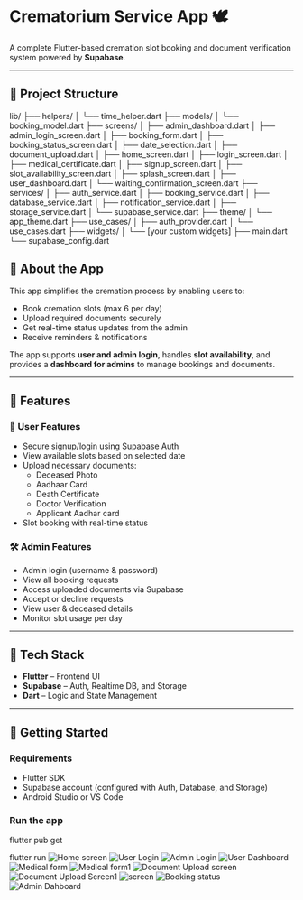 # Crematorium Service App 🕊️

A complete Flutter-based cremation slot booking and document verification system powered by **Supabase**.

---
## 📁 Project Structure

lib/
├── helpers/
│   └── time_helper.dart
├── models/
│   └── booking_model.dart
├── screens/
│   ├── admin_dashboard.dart
│   ├── admin_login_screen.dart
│   ├── booking_form.dart
│   ├── booking_status_screen.dart
│   ├── date_selection.dart
│   ├── document_upload.dart
│   ├── home_screen.dart
│   ├── login_screen.dart
│   ├── medical_certificate.dart
│   ├── signup_screen.dart
│   ├── slot_availability_screen.dart
│   ├── splash_screen.dart
│   ├── user_dashboard.dart
│   └── waiting_confirmation_screen.dart
├── services/
│   ├── auth_service.dart
│   ├── booking_service.dart
│   ├── database_service.dart
│   ├── notification_service.dart
│   ├── storage_service.dart
│   └── supabase_service.dart
├── theme/
│   └── app_theme.dart
├── use_cases/
│   ├── auth_provider.dart
│   └── use_cases.dart
├── widgets/
│   └── [your custom widgets]
├── main.dart
└── supabase_config.dart

## 📱 About the App

This app simplifies the cremation process by enabling users to:
- Book cremation slots (max 6 per day)
- Upload required documents securely
- Get real-time status updates from the admin
- Receive reminders & notifications

The app supports **user and admin login**, handles **slot availability**, and provides a **dashboard for admins** to manage bookings and documents.

---

## 🔐 Features

### 👤 User Features
- Secure signup/login using Supabase Auth
- View available slots based on selected date
- Upload necessary documents:
  - Deceased Photo
  - Aadhaar Card
  - Death Certificate
  - Doctor Verification
  - Applicant Aadhar card
- Slot booking with real-time status

### 🛠️ Admin Features
- Admin login (username & password)
- View all booking requests
- Access uploaded documents via Supabase
- Accept or decline requests
- View user & deceased details
- Monitor slot usage per day

---

## 🧱 Tech Stack

- **Flutter** – Frontend UI
- **Supabase** – Auth, Realtime DB, and Storage
- **Dart** – Logic and State Management

---

## 🚀 Getting Started

### Requirements
- Flutter SDK
- Supabase account (configured with Auth, Database, and Storage)
- Android Studio or VS Code

### Run the app

flutter pub get

flutter run
![Home screen](https://github.com/user-attachments/assets/e2611b41-c1a3-4452-b077-fd9090c2b84e)
![User Login](https://github.com/user-attachments/assets/c6ba92da-e0f6-4ece-b5bf-cb777a63b0a6)
![Admin Login](https://github.com/user-attachments/assets/6bc6d66e-b210-46ed-ab40-361d4c89868e)
![User Dashboard](https://github.com/user-attachments/assets/a4ed474a-76f1-49a4-b694-e0efd7f62626)
![Medical form](https://github.com/user-attachments/assets/9aa4264b-0f70-4197-9df1-ee4f1e261ed5)
![Medical form1](https://github.com/user-attachments/assets/1b7386a0-6dea-4102-a9ef-9dbf142cdf1c)
![Document Upload screen](https://github.com/user-attachments/assets/42cabf7c-6465-4788-816c-f26652c83bfb)
![Document Upload Screen1](https://github.com/user-attachments/assets/5951d068-45ed-4f14-9b80-ab397f33e0ef)
![screen](https://github.com/user-attachments/assets/9fd4b7ed-eae7-4edd-8963-24e665b90834)
![Booking status](https://github.com/user-attachments/assets/13a4c6db-68e8-4d73-a1d0-f204efaa3f89)
![Admin Dahboard](https://github.com/user-attachments/assets/37f4d60d-413b-4eae-9777-64a31522bc76)










